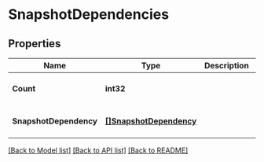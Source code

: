 # SnapshotDependencies

## Properties
Name | Type | Description | Notes
------------ | ------------- | ------------- | -------------
**Count** | **int32** |  | [optional] [default to null]
**SnapshotDependency** | [**[]SnapshotDependency**](snapshot-dependency.md) |  | [optional] [default to null]

[[Back to Model list]](../README.md#documentation-for-models) [[Back to API list]](../README.md#documentation-for-api-endpoints) [[Back to README]](../README.md)


